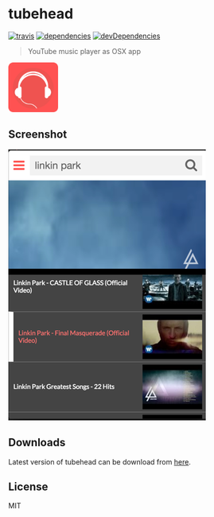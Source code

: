 # tubehead

[![travis](http://img.shields.io/travis/makotot/tubehead.svg?style=flat-square)](https://travis-ci.org/makotot/tubehead)
[![dependencies](http://img.shields.io/david/makotot/tubehead.svg?style=flat-square)](https://github.com/makotot/tubehead)
[![devDependencies](http://img.shields.io/david/dev/makotot/tubehead.svg?style=flat-square)](https://github.com/makotot/tubehead)

> YouTube music player as OSX app

<img src="./tubehead-app.png" height="100" alt="tubehead" />

## Screenshot

<img src="./screenshot.png" alt="tubehead" />

## Downloads

Latest version of tubehead can be download from [here](https://github.com/makotot/tubehead/releases).

## License

MIT
